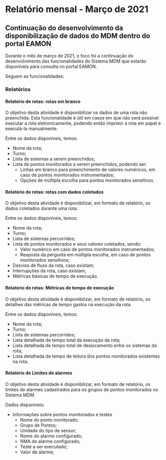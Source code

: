 # Relatório mensal - Março de 2021

## Continuação do desenvolvimento da disponibilização de dados do MDM dentro do portal EAMON

Durante o mês de março de 2021, o foco foi a continuação do desenvolvimento das funcionalidades do Sistema MDM que estarão disponíveis para consulta no portal EAMON.

Seguem as funcionalidades:

### Relatórios

#### Relatório de rotas: rotas em branco

O objetivo desta atividade é disponibilizar os dados de uma rota não preenchida. Esta funcionalidade é útil em casos em que não será possível executar a rota eletronicamente, podendo então imprimir a rota em papel e executá-la manualmente.

Entre os dados disponíveis, temos:

- Nome da rota;
- Turno;
- Lista de sistemas a serem preenchidos;
- Lista de pontos monitorados a serem preenchidos, podendo ser:
  - Linhas em branco para preenchimento de valores numéricos, em caso de pontos monitorados instrumentados;
  - Opções de múltipla escolha para pontos monitorados sensitivos.

#### Relatório de rotas: rotas com dados coletados

O objetivo desta atividade é disponibilizar, em formato de relatório, os dados coletados durante uma rota.

Entre os dados disponíveis, temos:

- Nome da rota;
- Turno;
- Lista de sistemas percorridos;
- Lista de pontos monitorados e seus valores coletados, sendo:
  - Valor numérico em caso de pontos monitorados instrumentados;
  - Resposta da pergunta em múltipla escolha, em caso de pontos monitorados sensitivos;
- Desvios de fluxo da rota, caso existam;
- Interrupções da rota, caso existam;
- Métricas básicas de tempo de execução.

#### Relatório de rotas: Métricas de tempo de execução

O objetivo desta atividade é disponibilizar, em formato de relatório, os detalhes das métricas de tempo gastos na execução da rota.

Entre os dados disponíveis, temos:

- Nome da rota;
- Turno;
- Lista de sistemas percorridos;
- Lista detalhada de tempo total da execução da rota;
- Lista detalhada de tempo total de deslocamento entre os sistemas da rota;
- Lista detalhada de tempo de leitura dos pontos monitorados existentes na rota.

#### Relatório de Limites de alarmes

O objetivo desta atividade é disponibilizar, em formato de relatório, os limites de alarmes cadastrados para os grupos de pontos monitorados no Sistema MDM.

Dados disponíveis:

- Informações sobre pontos monitorados e testes
  - Nome do ponto monitorado;
  - Grupo de Pontos;
  - Unidade do tipo de sensor;
  - Nome do alarme configurado;
  - NMA do alarme configurado;
  - Teste a ser executado;
  - Valor de alarme;
